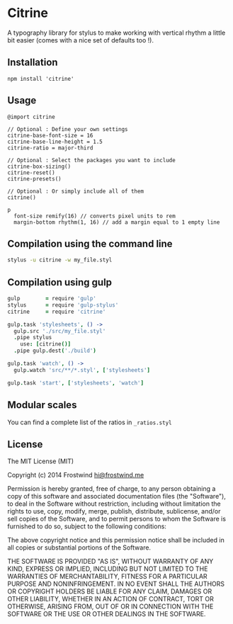 Citrine
=========

A typography library for stylus to make working with vertical rhythm a little bit easier (comes with a nice set of defaults too !).

Installation
----

`npm install 'citrine'`

Usage
----

```stylus
@import citrine

// Optional : Define your own settings
citrine-base-font-size = 16
citrine-base-line-height = 1.5
citrine-ratio = major-third

// Optional : Select the packages you want to include
citrine-box-sizing()
citrine-reset()
citrine-presets()

// Optional : Or simply include all of them
citrine()

p
  font-size remify(16) // converts pixel units to rem
  margin-bottom rhythm(1, 16) // add a margin equal to 1 empty line
```

Compilation using the command line
----

```sh
stylus -u citrine -w my_file.styl
```

Compilation using gulp
----

```coffeescript
gulp        = require 'gulp'
stylus      = require 'gulp-stylus'
citrine     = require 'citrine'

gulp.task 'stylesheets', () ->
  gulp.src './src/my_file.styl'
  .pipe stylus
    use: [citrine()]
  .pipe gulp.dest('./build')

gulp.task 'watch', () ->
  gulp.watch 'src/**/*.styl', ['stylesheets']

gulp.task 'start', ['stylesheets', 'watch']
```

Modular scales
----

You can find a complete list of the ratios in `_ratios.styl`

License
----

The MIT License (MIT)

Copyright (c) 2014 Frostwind <hi@frostwind.me>

Permission is hereby granted, free of charge, to any person obtaining a copy
of this software and associated documentation files (the "Software"), to deal
in the Software without restriction, including without limitation the rights
to use, copy, modify, merge, publish, distribute, sublicense, and/or sell
copies of the Software, and to permit persons to whom the Software is
furnished to do so, subject to the following conditions:

The above copyright notice and this permission notice shall be included in all
copies or substantial portions of the Software.

THE SOFTWARE IS PROVIDED "AS IS", WITHOUT WARRANTY OF ANY KIND, EXPRESS OR
IMPLIED, INCLUDING BUT NOT LIMITED TO THE WARRANTIES OF MERCHANTABILITY,
FITNESS FOR A PARTICULAR PURPOSE AND NONINFRINGEMENT. IN NO EVENT SHALL THE
AUTHORS OR COPYRIGHT HOLDERS BE LIABLE FOR ANY CLAIM, DAMAGES OR OTHER
LIABILITY, WHETHER IN AN ACTION OF CONTRACT, TORT OR OTHERWISE, ARISING FROM,
OUT OF OR IN CONNECTION WITH THE SOFTWARE OR THE USE OR OTHER DEALINGS IN THE
SOFTWARE.
